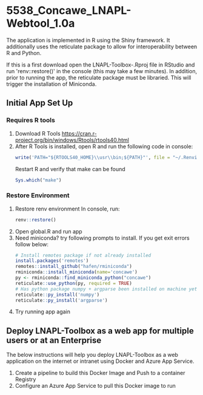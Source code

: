 # 5538_Concawe_LNAPL-Webtool_1.0a
The application is implemented in R using the Shiny framework. It additionally uses the reticulate package to allow for interoperability between R and Python.

If this is a first download open the LNAPL-Toolbox-.Rproj file in RStudio and run 'renv::restore()' in the console (this may take a few minutes). In addition, prior to running the app, the reticulate package must be libraried.  This will trigger the installation of Miniconda.

## Initial App Set Up
### Requires R tools
1) Download R Tools https://cran.r-project.org/bin/windows/Rtools/rtools40.html
2) After R Tools is installed, open R and run the following code in console: 
    ```r
    write('PATH="${RTOOLS40_HOME}\\usr\\bin;${PATH}"', file = "~/.Renviron", append = TRUE)
    ```
    Restart R and verify that make can be found
    ```r
    Sys.which("make")
    ```
### Restore Environment
1) Restore renv environment
    In console, run: 
    ```r
    renv::restore()
    ```
2) Open global.R and run app
3) Need miniconda? try following prompts to install. If you get exit errors follow below:
    ```r
    # Install remotes package if not already installed
    install.packages('remotes')
    remotes::install_github("hafen/rminiconda")
    rminiconda::install_miniconda(name='concawe')
    py <- rminiconda::find_miniconda_python("concawe")
    reticulate::use_python(py, required = TRUE)
    # Has python package numpy + argparse been installed on machine yet? If not, run:
    reticulate::py_install('numpy')
    reticulate::py_install('argparse')
    ```
4) Try running app again

## Deploy LNAPL-Toolbox as a web app for multiple users or at an Enterprise

The below instructions will help you deploy LNAPL-Toolbox as a web application on the internet or intranet using Docker and Azure App Service.

1) Create a pipeline to build this Docker Image and Push to a container Registry
2) Configure an Azure App Service to pull this Docker image to run
